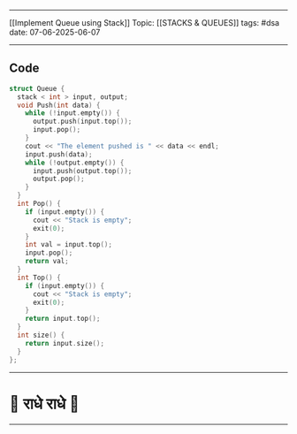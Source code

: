 
---
[[Implement Queue using Stack]]
Topic: [[STACKS & QUEUES]]
tags: #dsa 
date: 07-06-2025-06-07

---
## Code 

```cpp
struct Queue {
  stack < int > input, output;
  void Push(int data) {
    while (!input.empty()) {
      output.push(input.top());
      input.pop();
    }
    cout << "The element pushed is " << data << endl;
    input.push(data);
    while (!output.empty()) {
      input.push(output.top());
      output.pop();
    }
  }
  int Pop() {
    if (input.empty()) {
      cout << "Stack is empty";
      exit(0);
    }
    int val = input.top();
    input.pop();
    return val;
  }
  int Top() {
    if (input.empty()) {
      cout << "Stack is empty";
      exit(0);
    }
    return input.top();
  }
  int size() {
    return input.size();
  }
};
```

---
# 🦚 राधे राधे 🦚
---
